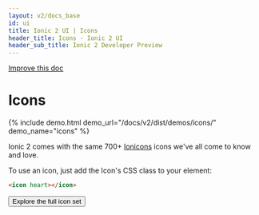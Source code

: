 ```yaml
---
layout: v2/docs_base
id: ui
title: Ionic 2 UI | Icons
header_title: Icons - Ionic 2 UI
header_sub_title: Ionic 2 Developer Preview
---
```

<div class="improve-docs">
  <a href='https://github.com/driftyco/ionic-site/edit/ionic2/docs/v2/ui/icons/index.md'>
    Improve this doc
  </a>
</div>

<div class="docs-ui">

<h1 class="title">Icons</h1>

{% include demo.html demo_url="/docs/v2/dist/demos/icons/" demo_name="icons" %}

Ionic 2 comes with the same 700+ [Ionicons](http://ionicons.com/) icons we've all come to know and love.

To use an icon, just add the Icon's CSS class to your element:

```html
<icon heart></icon>
```

<a href="http://ionicons.com">
  <button class="btn btn-primary ion-forward icon-right">Explore the full icon set</button>
</a>

</div>
